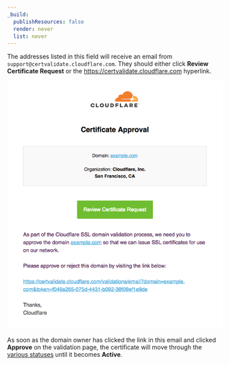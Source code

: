 ```yaml
---
_build:
  publishResources: false
  render: never
  list: never
---
```

The addresses listed in this field will receive an email from `support@certvalidate.cloudflare.com`. They should either click **Review Certificate Request** or the https://certvalidate.cloudflare.com hyperlink.

![Certificate Validation Email](../static/certvalidate-email.png)

As soon as the domain owner has clicked the link in this email and clicked **Approve** on the validation page, the certificate will move through the [various statuses](/ssl-for-saas/common-tasks/issuing-certificates#monitor-certificates) until it becomes **Active**.
